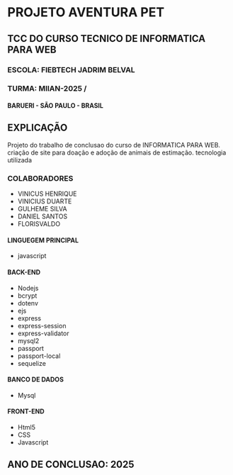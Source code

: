 # PROJETO AVENTURA PET

## TCC DO CURSO TECNICO DE INFORMATICA PARA WEB

### ESCOLA: FIEBTECH JADRIM BELVAL
### TURMA: MIIAN-2025 / 
#### BARUERI - SÃO PAULO - BRASIL

## EXPLICAÇÃO

Projeto do trabalho de conclusao do curso de INFORMATICA PARA WEB.
criação de site para doação e adoção de animais de estimação.
tecnologia utilizada

### COLABORADORES
- VINICUS HENRIQUE
- VINICIUS DUARTE
- GULHEME SILVA
- DANIEL SANTOS
- FLORISVALDO

#### LINGUEGEM PRINCIPAL
- javascript


#### BACK-END
- Nodejs 
- bcrypt
- dotenv
- ejs
- express
- express-session
- express-validator
- mysql2
- passport
- passport-local
- sequelize

#### BANCO DE DADOS
- Mysql

#### FRONT-END
- Html5
- CSS
- Javascript

## ANO DE CONCLUSAO: 2025
